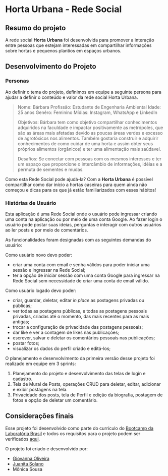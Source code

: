 # Horta Urbana - Rede Social 

## Resumo do projeto

A rede social **Horta Urbana** foi desenvolvida para promover a interação entre pessoas que estejam interessadas em compartilhar informações sobre hortas e pequenos plantios em espaços urbanos.

## Desenvolvimento do Projeto

### Personas

Ao definir o tema do projeto, definimos em equipe a seguinte persona para ajudar a definir o conteúdo e valor da rede social Horta Urbana.

>Nome: Bárbara
>Profissão:  Estudante de Engenharia Ambiental
>Idade: 25 anos
>Genêro: Feminino
>Mídias: Instagram, WhatsApp e LinkedIn
>
>Objetivos: 
>Bárbara tem como objetivo compartilhar conhecimentos adquiridos na faculdade e impactar positivamente as metrópoles, que são as áreas mais afetadas devido as poucas áreas verdes e excesso de agrotóxicos nos alimentos. Também gostaria construir e adquirir conhecimentos de como cuidar de uma horta e assim obter seus próprios alimentos (orgânicos) e ter uma alimentação mais saúdavel. 
>
>Desafios: 
>Se conectar com pessoas com os mesmos interesses e ter um espaço que proporcione o intercâmbio de informações, idéias e a permuta de sementes e mudas.
>

Como esta Rede Social pode ajudá-la? Com a **Horta Urbana** é possível compartilhar como dar início a hortas caseiras para quem ainda não começou e dicas para os que já estão familiarizados com esses hábitos! 

### Histórias de Usuário

Esta aplicação é uma Rede Social onde o usuário pode ingressar criando uma conta na aplicação ou por meio de uma conta Google. Ao fazer login o usuário pode postar suas ideias, perguntas e interagir com outros usuários ao ler posts e por meio de comentários.

As funcionalidades foram designadas com as seguintes demandas do usuário:

Como usuário novo devo poder: 
* criar uma conta com email e senha válidos para poder iniciar uma sessão e ingressar na Rede Social;
* ter a opção de iniciar sessão com uma conta Google para ingressar na Rede Social sem necessidade de criar uma conta de email válido.
    
Como usuário logado devo poder:
* criar, guardar, deletar, editar _in place_ as postagens privadas ou públicas;
* ver todas as postagens públicas, e todas as postagens pessoais privadas, criadas até o momento, das mais recentes para as mais antigas;
* trocar a configuração de privacidade das postagens pessoais;
* dar like e ver a contagem de likes nas publicações;
* escrever, salvar e deletar os comentários pessoais nas publicações;
* postar fotos;
* visualizar os dados do perfil criado e editá-los;

O planejamento e desenvolvimento da primeira versão desse projeto foi realizado em equipe em 3 sprints:
1. Planejamento do projeto e desenvolvimento das telas de login e cadastro.
2. Tela de Mural de Posts, operações CRUD para deletar, editar, adicionar e exibir postagens na tela. 
3. Privacidade dos posts, tela de Perfil e edição da biografia, postagem de fotos e opção de deletar um comentário.

## Considerações finais

Esse projeto foi desenvolvido como parte do currículo do [Bootcamp da Laboratória Brasil](https://www.laboratoria.la/br) e todos os requisitos para o projeto podem ser verificados [aqui](https://github.com/Laboratoria/SAP003-social-network).

O projeto foi criado e desenvolvido por:
* [Giovanna Oliveira](https://github.com/GioLeme)
* [Juanita Solano](https://github.com/juhsolano)
* Mônica Sousa
